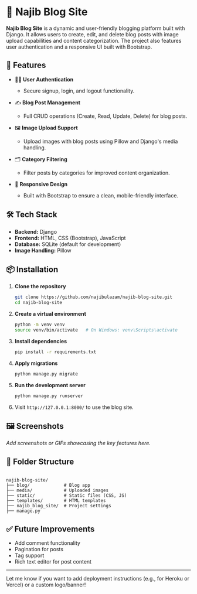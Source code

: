 # 📝 Najib Blog Site

**Najib Blog Site** is a dynamic and user-friendly blogging platform built with Django. It allows users to create, edit, and delete blog posts with image upload capabilities and content categorization. The project also features user authentication and a responsive UI built with Bootstrap.

## 🚀 Features

* 🧑‍💻 **User Authentication**

  * Secure signup, login, and logout functionality.

* ✍️ **Blog Post Management**

  * Full CRUD operations (Create, Read, Update, Delete) for blog posts.

* 🖼️ **Image Upload Support**

  * Upload images with blog posts using Pillow and Django's media handling.

* 🗂️ **Category Filtering**

  * Filter posts by categories for improved content organization.

* 📱 **Responsive Design**

  * Built with Bootstrap to ensure a clean, mobile-friendly interface.

## 🛠️ Tech Stack

* **Backend:** Django
* **Frontend:** HTML, CSS (Bootstrap), JavaScript
* **Database:** SQLite (default for development)
* **Image Handling:** Pillow

## 📦 Installation

1. **Clone the repository**

   ```bash
   git clone https://github.com/najibulazam/najib-blog-site.git
   cd najib-blog-site
   ```

2. **Create a virtual environment**

   ```bash
   python -m venv venv
   source venv/bin/activate   # On Windows: venv\Scripts\activate
   ```

3. **Install dependencies**

   ```bash
   pip install -r requirements.txt
   ```

4. **Apply migrations**

   ```bash
   python manage.py migrate
   ```

5. **Run the development server**

   ```bash
   python manage.py runserver
   ```

6. Visit `http://127.0.0.1:8000/` to use the blog site.

## 🖼️ Screenshots

*Add screenshots or GIFs showcasing the key features here.*

## 📂 Folder Structure

```

najib-blog-site/
├── blog/             # Blog app
├── media/            # Uploaded images
├── static/           # Static files (CSS, JS)
├── templates/        # HTML templates
├── najib_blog_site/  # Project settings
├── manage.py
```

## ✅ Future Improvements

* Add comment functionality
* Pagination for posts
* Tag support
* Rich text editor for post content

---

Let me know if you want to add deployment instructions (e.g., for Heroku or Vercel) or a custom logo/banner!
